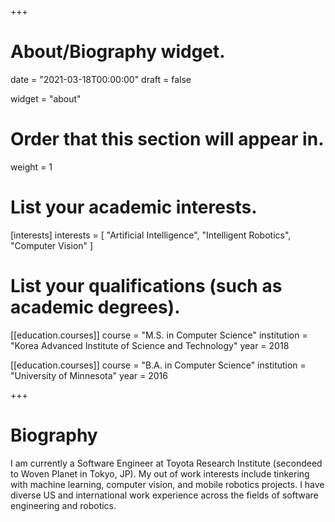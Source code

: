 +++
# About/Biography widget.

date = "2021-03-18T00:00:00"
draft = false

widget = "about"

# Order that this section will appear in.
weight = 1

# List your academic interests.
[interests]
  interests = [
    "Artificial Intelligence",
    "Intelligent Robotics",
    "Computer Vision"
  ]

# List your qualifications (such as academic degrees).
[[education.courses]]
  course = "M.S. in Computer Science"
  institution = "Korea Advanced Institute of Science and Technology"
  year = 2018

[[education.courses]]
  course = "B.A. in Computer Science"
  institution = "University of Minnesota"
  year = 2016
 
+++

# Biography

I am currently a Software Engineer at Toyota Research Institute (secondeed to Woven Planet in Tokyo, JP). My out of work interests include tinkering with machine learning, computer vision, and mobile robotics projects. I have diverse US and international work experience across the fields of software engineering and robotics.

